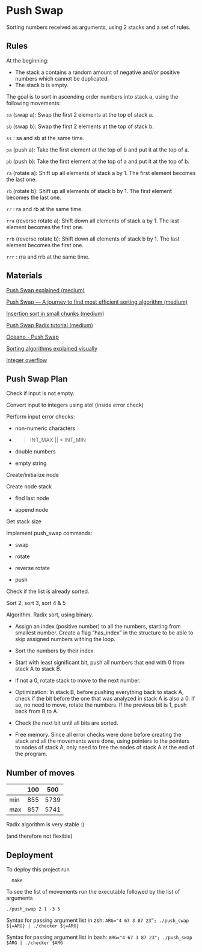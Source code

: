 
# Push Swap

Sorting numbers received as arguments, using 2 stacks and a set of rules.

## Rules
At the beginning:
- The stack a contains a random amount of negative and/or positive numbers
which cannot be duplicated.
- The stack b is empty.

The goal is to sort in ascending order numbers into stack a, using the following movements:

`sa` (swap a): Swap the first 2 elements at the top of stack a.

`sb` (swap b): Swap the first 2 elements at the top of stack b.

`ss` : sa and sb at the same time.

`pa` (push a): Take the first element at the top of b and put it at the top of a.

`pb` (push b): Take the first element at the top of a and put it at the top of b.

`ra` (rotate a): Shift up all elements of stack a by 1.
The first element becomes the last one.

`rb` (rotate b): Shift up all elements of stack b by 1.
The first element becomes the last one.

`rr` : ra and rb at the same time.

`rra` (reverse rotate a): Shift down all elements of stack a by 1.
The last element becomes the first one.

`rrb` (reverse rotate b): Shift down all elements of stack b by 1.
The last element becomes the first one.

`rrr` : rra and rrb at the same time.

## Materials
[Push Swap explained (medium)](https://medium.com/@jamierobertdawson/push-swap-the-least-amount-of-moves-with-two-stacks-d1e76a71789a)

[Push Swap — A journey to find most efficient sorting algorithm (medium)](https://medium.com/@ayogun/push-swap-c1f5d2d41e97)

[Insertion sort in small chunks (medium)](https://medium.com/@jamierobertdawson/push-swap-the-least-amount-of-moves-with-two-stacks-d1e76a71789a)

[Push Swap Radix tutorial (medium)](https://medium.com/nerd-for-tech/push-swap-tutorial-fa746e6aba1e)

[Oceano - Push Swap](https://www.youtube.com/watch?v=OaG81sDEpVk)

[Sorting algorithms explained visually](https://www.youtube.com/watch?v=RfXt_qHDEPw)

[Integer overflow](https://www.scaler.com/topics/c/overflow-and-underflow-in-c/)


## Push Swap Plan
Check if input is not empty.

Convert input to integers using atol (inside error check)

Perform input error checks:
 - non-numeric characters
 - >INT_MAX || < INT_MIN

 - double numbers

 - empty string

Create/initialize node 

Create node stack

 - find last node

 - append node

Get stack size

Implement push_swap commands: 

 - swap

 - rotate

 - reverse rotate

 - push

Check if the list is already sorted.

Sort 2, sort 3, sort 4 & 5

Algorithm. Radix sort, using binary.

 - Assign an index (positive number) to all the numbers, starting from smallest number. Create a flag “has_index” in the structure to be able to skip assigned numbers withing the loop.

 - Sort the numbers by their index.

 - Start with least significant bit, push all numbers that end with 0 from stack A to stack B.

 - If not a 0, rotate stack to move to the next number.

 - Optimization: In stack B, before pushing everything back to stack A, check if the bit before the one that was analyzed in stack A is also a 0. If so, no need to move, rotate the numbers. If the previous bit is 1, push back from B to A.

 - Check the next bit until all bits are sorted.

 - Free memory. Since all error checks were done before creating the stack and all the movements were done, using pointers to the pointers to nodes of stack A, only need to free the nodes of stack A at the end of the program.


## Number of moves
|      | **100** | **500** |
| ---- | ------- | ------- |
| min  | 855     | 5739    |
| max  | 857     | 5741    |

Radix algorithm is very stable :) 

(and therefore not flexible)

## Deployment

To deploy this project run

```
  make
```
To see the list of movements run the executable followed by the list of arguments
```
./push_swap 2 1 -3 5
```

Syntax for passing argument list in zsh: `ARG="4 67 3 87 23”; ./push_swap ${=ARG} | ./checker ${=ARG}`

Syntax for passing argument list in bash: `ARG="4 67 3 87 23"; ./push_swap $ARG | ./checker $ARG`



